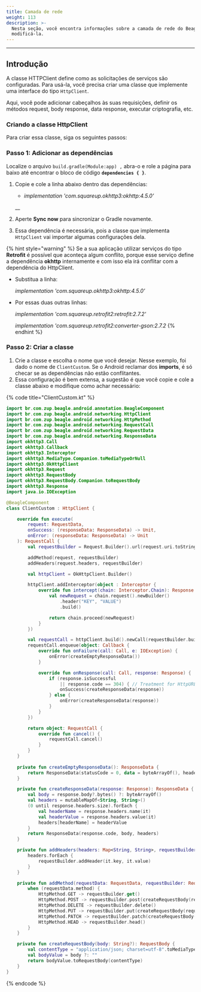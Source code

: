 ```yaml
---
title: Camada de rede
weight: 113
description: >-
  Nesta seção, você encontra informações sobre a camada de rede do Beagle e como
  modificá-la.
---
```


---

## Introdução

A classe HTTPClient define como as solicitações de serviços são configuradas. Para usá-la, você precisa criar uma classe que implemente uma interface do tipo `HttpClient`. 

Aqui, você pode adicionar cabeçalhos às suas requisições, definir os métodos request, body response,  data response, executar criptografia, etc. 

### Criando a classe HttpClient

Para criar essa classe, siga os seguintes passos:

### Passo 1: Adicionar as dependências

Localize o arquivo `build.gradle(Module:app) ,` abra-o e role a página para baixo até encontrar o bloco de código **`dependencies { }`**.

1. Copie e cole a linha abaixo dentro das dependências:

   * _implementation 'com.squareup.okhttp3:okhttp:4.5.0'_

   \_\_

2. Aperte **Sync now** para sincronizar o Gradle novamente. 
3. Essa dependência é necessária, pois a classe que implementa `HttpClient` vai importar algumas configurações dela.

{% hint style="warning" %}
Se a sua aplicação utilizar serviços do tipo **Retrofit** é possível que aconteça algum conflito, porque esse serviço define a dependência **okhttp** internamente e com isso ela irá conflitar com a dependência do HttpClient. 

* Substitua a linha:

  _implementation 'com.squareup.okhttp3:okhttp:4.5.0'_

* Por essas duas outras linhas:

  _implementation 'com.squareup.retrofit2:retrofit:2.7.2'_

  _implementation 'com.squareup.retrofit2:converter-gson:2.7.2_ 
{% endhint %}

### Passo 2: Criar a classe

1. Crie a classe e escolha o nome que você desejar. Nesse exemplo, foi dado o nome de `ClientCustom`. Se o Android reclamar dos **imports**, é só checar  se as dependências não estão conflitantes.
2. Essa configuração é bem extensa, a sugestão é que você copie e cole a classe abaixo e modifique como achar necessário: 

{% code title="ClientCustom.kt" %}
```kotlin
import br.com.zup.beagle.android.annotation.BeagleComponent
import br.com.zup.beagle.android.networking.HttpClient
import br.com.zup.beagle.android.networking.HttpMethod
import br.com.zup.beagle.android.networking.RequestCall
import br.com.zup.beagle.android.networking.RequestData
import br.com.zup.beagle.android.networking.ResponseData
import okhttp3.Call
import okhttp3.Callback
import okhttp3.Interceptor
import okhttp3.MediaType.Companion.toMediaTypeOrNull
import okhttp3.OkHttpClient
import okhttp3.Request
import okhttp3.RequestBody
import okhttp3.RequestBody.Companion.toRequestBody
import okhttp3.Response
import java.io.IOException

@BeagleComponent
class ClientCustom : HttpClient {

    override fun execute(
        request: RequestData,
        onSuccess: (responseData: ResponseData) -> Unit,
        onError: (responseData: ResponseData) -> Unit
    ): RequestCall {
        val requestBuilder = Request.Builder().url(request.uri.toString())

        addMethod(request, requestBuilder)
        addHeaders(request.headers, requestBuilder)

        val httpClient = OkHttpClient.Builder()

        httpClient.addInterceptor(object : Interceptor {
            override fun intercept(chain: Interceptor.Chain): Response {
                val newRequest = chain.request().newBuilder()
                    .header("KEY", "VALUE")
                    .build()

                return chain.proceed(newRequest)
            }
        })

        val requestCall = httpClient.build().newCall(requestBuilder.build())
        requestCall.enqueue(object: Callback {
            override fun onFailure(call: Call, e: IOException) {
                onError(createEmptyResponseData())
            }

            override fun onResponse(call: Call, response: Response) {
                if (response.isSuccessful 
                    || response.code == 304) { // Treatment for HttpURLConnection.HTTP_NOT_MODIFIED
                    onSuccess(createResponseData(response))
                } else {
                    onError(createResponseData(response))
                }
            }
        })

        return object: RequestCall {
            override fun cancel() {
                requestCall.cancel()
            }
        }
    }
    
    private fun createEmptyResponseData(): ResponseData {
        return ResponseData(statusCode = 0, data = byteArrayOf(), headers = mapOf())
    }

    private fun createResponseData(response: Response): ResponseData {
        val body = response.body?.bytes() ?: byteArrayOf()
        val headers = mutableMapOf<String, String>()
        (0 until response.headers.size).forEach {
            val headerName = response.headers.name(it)
            val headerValue = response.headers.value(it)
            headers[headerName] = headerValue
        }
        return ResponseData(response.code, body, headers)
    }

    private fun addHeaders(headers: Map<String, String>, requestBuilder: Request.Builder) {
        headers.forEach {
            requestBuilder.addHeader(it.key, it.value)
        }
    }

    private fun addMethod(requestData: RequestData, requestBuilder: Request.Builder) {
        when (requestData.method) {
            HttpMethod.GET -> requestBuilder.get()
            HttpMethod.POST -> requestBuilder.post(createRequestBody(requestData.body))
            HttpMethod.DELETE -> requestBuilder.delete()
            HttpMethod.PUT -> requestBuilder.put(createRequestBody(requestData.body))
            HttpMethod.PATCH -> requestBuilder.patch(createRequestBody(requestData.body))
            HttpMethod.HEAD -> requestBuilder.head()
        }
    }

    private fun createRequestBody(body: String?): RequestBody {
        val contentType = "application/json; charset=utf-8".toMediaTypeOrNull()
        val bodyValue = body ?: ""
        return bodyValue.toRequestBody(contentType)
    }
}
```
{% endcode %}
